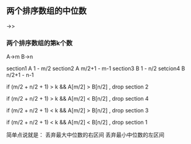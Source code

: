 ## 两个排序数组的中位数
->>
### 两个排序数组的第k个数
A->m
B->n

section1 A 1 - m/2   section2 A m/2+1 - m-1
section3 B 1 - n/2   setcion4 B n/2+1 - n-1

if (m/2 + n/2 + 1) > k && A[m/2] > B[n/2] , drop section 2

if (m/2 + n/2 + 1) > k && A[m/2] < B[n/2] , drop section 4

if (m/2 + n/2 + 1) < k && A[m/2] > B[n/2] , drop section 3

if (m/2 + n/2 + 1) < k && A[m/2] < B[n/2] , drop section 1

简单点说就是：
丢弃最大中位数的右区间
丢弃最小中位数的左区间
